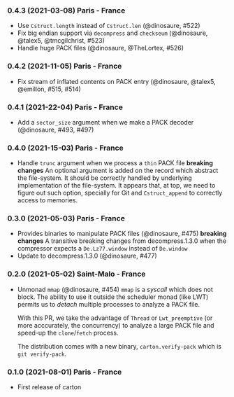 ### 0.4.3 (2021-03-08) Paris - France

- Use `Cstruct.length` instead of `Cstruct.len` (@dinosaure, #522)
- Fix big endian support via `decompress` and `checkseum` (@dinosaure, @talex5, @tmcgilchrist, #523)
- Handle huge PACK files (@dinosaure, @TheLortex, #526)

### 0.4.2 (2021-11-05) Paris - France

- Fix stream of inflated contents on PACK entry (@dinosaure, @talex5, @emillon, #515, #514)

### 0.4.1 (2021-22-04) Paris - France

- Add a `sector_size` argument when we make a PACK decoder
  (@dinosaure, #493, #497)

### 0.4.0 (2021-15-03) Paris - France

- Handle `trunc` argument when we process a `thin` PACK file
  **breaking changes**
  An optional argument is added on the record which abstract the file-system.
  It should be correctly handled by underlying implementation of the
  file-system. It appears that, at top, we need to figure out such option,
  specially for Git and `Cstruct_append` to correctly access to memories.

### 0.3.0 (2021-05-03) Paris - France

- Provides binaries to manipulate PACK files (@dinosaure, #475)
  **breaking changes**
  A transitive breaking changes from decompress.1.3.0 when
  the compressor expects a `De.Lz77.window` instead of
  `De.window`
- Update to decompress.1.3.0 (@dinosaure, #477)

### 0.2.0 (2021-05-02) Saint-Malo - France

- Unmonad `mmap` (@dinosaure, #454)
  `mmap` is a _syscall_ which does not block. The ability to use it outside
  the scheduler monad (like LWT) permits us to _detach_ multiple processes
  to analyze a PACK file.

  With this PR, we take the advantage of `Thread` or `Lwt_preemptive`
  (or more acccurately, the concurrency) to analyze a large PACK file and
  speed-up the `clone`/`fetch` process.

  The distribution comes with a new binary, `carton.verify-pack` which is
  `git verify-pack`.

### 0.1.0 (2021-08-01) Paris - France

- First release of carton
